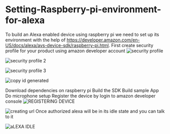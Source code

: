 # Setting-Raspberry-pi-environment-for-alexa
To build an Alexa enabled device using raspberry pi we need to set up its environment with the help of https://developer.amazon.com/en-US/docs/alexa/avs-device-sdk/raspberry-pi.html.
First create security profile for your product using amazon developer account
![security profile](https://user-images.githubusercontent.com/60012955/111495760-123dc380-8716-11eb-9a4d-1e2c13c6aa4e.PNG)

![security profile 2](https://user-images.githubusercontent.com/60012955/111496277-8ed0a200-8716-11eb-819b-006a2dab22bc.PNG)

![security profile 3](https://user-images.githubusercontent.com/60012955/111496642-dd7e3c00-8716-11eb-9ce9-188f3876b211.PNG)

![copy id generated](https://user-images.githubusercontent.com/60012955/111496764-f25acf80-8716-11eb-87b0-62b7178f2835.PNG)

Download dependencies on raspberry pi
Build the SDK
Build sample App
Do microphone setup
Register the device by login to amazon developer console
![REGISTERING DEVICE](https://user-images.githubusercontent.com/60012955/111496705-e7a03a80-8716-11eb-9151-f10dbcd9cd78.PNG)

![creating url](https://user-images.githubusercontent.com/60012955/111496781-f555c000-8716-11eb-8956-a1ec35cba83b.PNG)
Once authorized alexa will be in its idle state and you can talk to it

![aLEXA IDLE](https://user-images.githubusercontent.com/60012955/111496725-ea9b2b00-8716-11eb-8fc4-6f594092c2f9.PNG)

